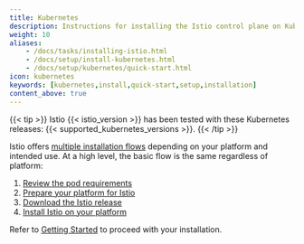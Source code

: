 ```yaml
---
title: Kubernetes
description: Instructions for installing the Istio control plane on Kubernetes and adding virtual machines into the mesh.
weight: 10
aliases:
    - /docs/tasks/installing-istio.html
    - /docs/setup/install-kubernetes.html
    - /docs/setup/kubernetes/quick-start.html
icon: kubernetes
keywords: [kubernetes,install,quick-start,setup,installation]
content_above: true
---
```


{{< tip >}}
Istio {{< istio_version >}} has been tested with these Kubernetes releases: {{< supported_kubernetes_versions >}}.
{{< /tip >}}

Istio offers [multiple installation flows](/docs/setup/kubernetes/getting-started/) depending on your platform and intended use.
At a high level, the basic flow is the same regardless of platform:

1. [Review the pod requirements](/docs/setup/kubernetes/additional-setup/requirements/)
1. [Prepare your platform for Istio](/docs/setup/kubernetes/platform-setup/)
1. [Download the Istio release](/docs/setup/kubernetes/getting-started/#downloading-the-release)
1. [Install Istio on your platform](/docs/setup/kubernetes/install)

Refer to [Getting Started](/docs/setup/kubernetes/getting-started/) to proceed with your installation.
